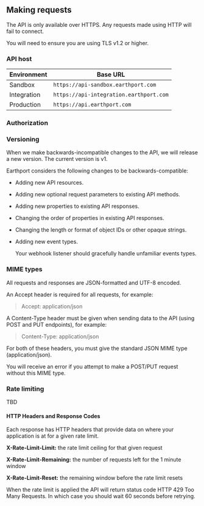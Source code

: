 ## Making requests

The API is only available over HTTPS. Any requests made using HTTP will fail to connect.

You will need to ensure you are using TLS v1.2 or higher.

### API host
| Environment   | Base URL                                             |
| -------------------- |---------------------------------------------------|
| Sandbox          | `https://api-sandbox.earthport.com`|
| Integration      | `https://api-integration.earthport.com`|
| Production      | `https://api.earthport.com`                 |

### Authorization

### Versioning

When we make backwards-incompatible changes to the API, we will release a new version. The current version is v1.

Earthport considers the following changes to be backwards-compatible:

* Adding new API resources.
* Adding new optional request parameters to existing API methods.
* Adding new properties to existing API responses.
* Changing the order of properties in existing API responses.
* Changing the length or format of object IDs or other opaque strings. 
* Adding new event types. 

   Your webhook listener should gracefully handle unfamiliar events types.

### MIME types
All requests and responses are JSON-formatted and UTF-8 encoded.

An Accept header is required for all requests, for example:

> Accept: application/json

A Content-Type header must be given when sending data to the API (using POST and PUT endpoints), for example:

> Content-Type: application/json

For both of these headers, you must give the standard JSON MIME type (application/json).

You will receive an error if you attempt to make a POST/PUT request without this MIME type.

### Rate limiting

TBD

#### HTTP Headers and Response Codes
Each response has HTTP headers that provide data on where your application is at for a given rate limit.

**X-Rate-Limit-Limit:** the rate limit ceiling for that given request
 
**X-Rate-Limit-Remaining:** the number of requests left for the 1 minute window

**X-Rate-Limit-Reset:** the remaining window before the rate limit resets

When the rate limit is applied the API will return status code HTTP 429 Too Many Requests. In which case you should wait 60 seconds before retrying.